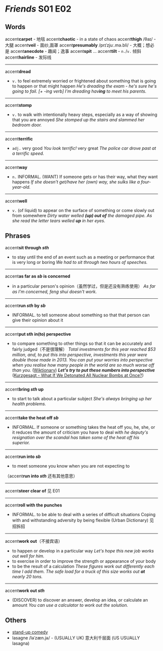 # *Friends* S01 E02

## Words

accent**carpet** - 地毯
accent**chaotic** - in a state of chaos
accent**thigh** /θaɪ/ - 大腿
accent**veil** - 面纱,面罩
accent**presumably** /prɪˈzjuː.mə.bli/ - 大概；想必是
accent**anecdote** - 趣闻；逸事
accent**spit** ...
accent**tilt** - `n.`/`v.` 倾斜
accent**hairline** - 发际线

---

accent**dread**

- `v.` to feel extremely worried or frightened about something that is going to happen or that might happen
  *He's dreading the exam - he's sure he's going to fail.*
  _[+ -ing verb] I'm dreading hav**ing** to meet his parents._

---

accent**stomp**

- `v.` to walk with intentionally heavy steps, especially as a way of showing that you are annoyed
  *She stomped up the stairs and slammed her bedroom door.*

---

accent**terrific**

- `adj.` very good
  *You look terrific!*
  very great
  *The police car drove past at a terrific speed.*

---

accent**way**

- `n.` INFORMAL. (WANT) If someone gets or has their way, what they want happens
  *If she doesn't get/have her (own) way, she sulks like a four-year-old.*

---

accent**well**

- `v.` (of liquid) to appear on the surface of something or come slowly out from somewhere
  *Dirty water welled **(up) out of** the damaged pipe.*
  *As she read the letter tears welled **up** in her eyes.*

## Phrases

accent**sit through *sth***

- to stay until the end of an event such as a meeting or performance that is very long or boring
  *We had to sit through two hours of speeches.*

---

accent**as far as *sb* is concerned**

- in a particular person's opinion（虽然学过，但是还没有熟练使用）
  *As far as I'm concerned, feng shui doesn't work.*

---

accent**run *sth* by *sb***

- INFORMAL. to tell someone about something so that that person can give their opinion about it

---

accent**put sth in(to) perspective**

- to compare something to other things so that it can be accurately and fairly judged（不是很理解）
  *Total investments for this year reached $53 million, and, to put this into perspective, investments this year were double those made in 2013.*
  *You can put your worries into perspective when you realise how many people in the world are so much worse off than you.* ([Wiktionary](https://en.wiktionary.org/wiki/put_something_into_perspective))
  ***Let's try to put these numbers into perspective*** ([Kurzgesagt - What If We Detonated All Nuclear Bombs at Once?](https://youtu.be/JyECrGp-Sw8?t=41))

---

accent**bring *sth* up**

- to start to talk about a particular subject
  *She's always bringing up her health problems.*

---

accent**take the heat off *sb***

- INFORMAL. If someone or something takes the heat off you, he, she, or it reduces the amount of criticism you have to deal with
  *he deputy's resignation over the scandal has taken some of the heat off his superior.*

---

accent**run into *sb***

- to meet someone you know when you are not expecting to

（accent**run into *sth*** 还有其他意思）

---

accent**steer clear of** 见 E01

---

accent**roll with the punches**

- INFORMAL. to be able to deal with a series of difficult situations
  Coping with and withstanding adversity by being flexible (Urban Dictionary)
  见招拆招

---

accent**work out**（不接宾语）

- to happen or develop in a particular way
  *Let's hope this new job works out well for him.*
- to exercise in order to improve the strength or appearance of your body
- to be the result of a calculation
  *These figures work out differently each time I add them.*
  *The safe load for a truck of this size works out **at** nearly 20 tons.*

---

accent**work out *sth***

- (DISCOVER) to discover an answer, develop an idea, or calculate an amount
  *You can use a calculator to work out the solution.*

## Others

- [stand-up comedy](https://en.wikipedia.org/wiki/Stand-up_comedy)
- lasagne /ləˈzæn.jə/ - (USUALLY UK) 意大利千层面
  (US USUALLY lasagna)
